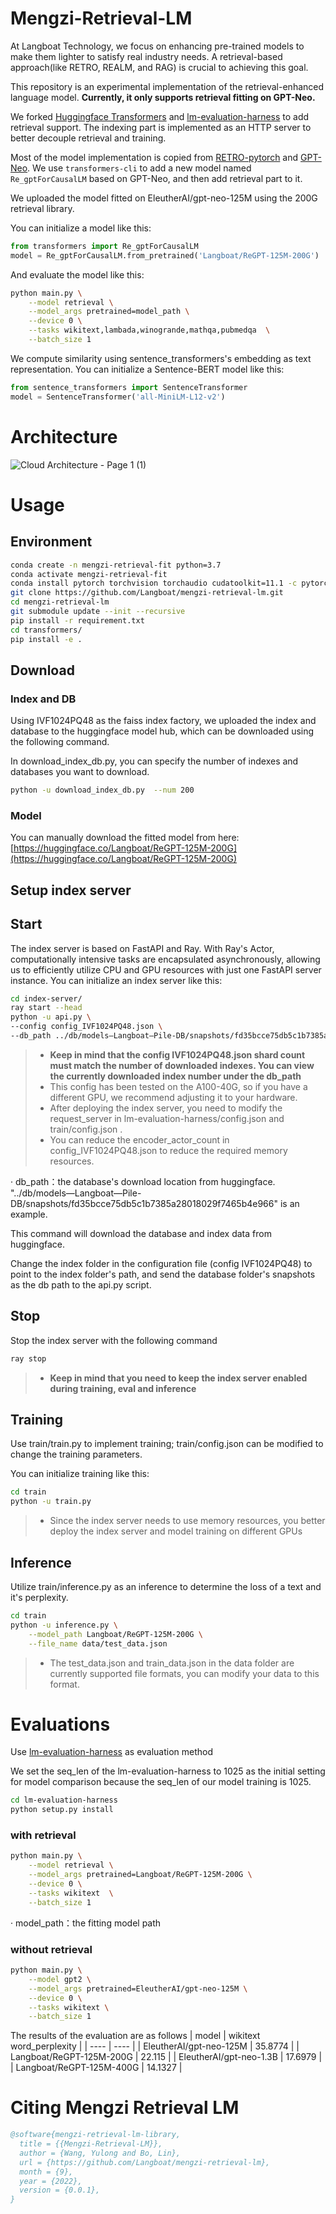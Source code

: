# Mengzi-Retrieval-LM

At Langboat Technology, we focus on enhancing pre-trained models to make them lighter to satisfy real industry needs. A retrieval-based approach(like RETRO, REALM, and RAG) is crucial to achieving this goal.

This repository is an experimental implementation of the retrieval-enhanced language model. **Currently, it only supports retrieval fitting on GPT-Neo.**

We forked [Huggingface Transformers](https://github.com/huggingface/transformers) and [lm-evaluation-harness](https://github.com/EleutherAI/lm-evaluation-harness) to add retrieval support. The indexing part is implemented as an HTTP server to better decouple retrieval and training.

Most of the model implementation is copied from
[RETRO-pytorch](https://github.com/lucidrains/RETRO-pytorch) and [GPT-Neo](https://github.com/huggingface/transformers/blob/main/src/transformers/models/gpt_neo/modeling_gpt_neo.py). We use `transformers-cli` to add a new model named `Re_gptForCausalLM` based on GPT-Neo, and then add retrieval part to it.

We uploaded the model fitted on EleutherAI/gpt-neo-125M using the 200G retrieval library.

You can initialize a model like this:
```python
from transformers import Re_gptForCausalLM
model = Re_gptForCausalLM.from_pretrained('Langboat/ReGPT-125M-200G')
```
And evaluate the model like this:
```bash
python main.py \
    --model retrieval \
    --model_args pretrained=model_path \
    --device 0 \
    --tasks wikitext,lambada,winogrande,mathqa,pubmedqa  \
    --batch_size 1
```

We compute similarity using sentence_transformers's embedding as text representation. You can initialize a Sentence-BERT model like this:
```python
from sentence_transformers import SentenceTransformer
model = SentenceTransformer('all-MiniLM-L12-v2')
```
# Architecture

![Cloud Architecture - Page 1 (1)](https://user-images.githubusercontent.com/1523477/193192744-6544da36-c281-41cc-8199-e6dde456be3b.png)


# Usage

## Environment
```bash
conda create -n mengzi-retrieval-fit python=3.7
conda activate mengzi-retrieval-fit
conda install pytorch torchvision torchaudio cudatoolkit=11.1 -c pytorch-lts -c nvidia
git clone https://github.com/Langboat/mengzi-retrieval-lm.git
cd mengzi-retrieval-lm
git submodule update --init --recursive
pip install -r requirement.txt
cd transformers/
pip install -e .
```

## Download
### Index and DB
Using IVF1024PQ48 as the faiss index factory, we uploaded the index and database to the huggingface model hub, which can be downloaded using the following command. 

In download_index_db.py, you can specify the number of indexes and databases you want to download.
```bash
python -u download_index_db.py  --num 200
```
### Model
You can manually download the fitted model from here: [https://huggingface.co/Langboat/ReGPT-125M-200G](https://huggingface.co/Langboat/ReGPT-125M-200G)

## Setup index server
## Start
The index server is based on FastAPI and Ray.
With Ray's Actor, computationally intensive tasks are encapsulated asynchronously, allowing us to efficiently utilize CPU and GPU resources with just one FastAPI server instance.
You can initialize an index server like this:
```bash
cd index-server/
ray start --head
python -u api.py \
--config config_IVF1024PQ48.json \
--db_path ../db/models—Langboat—Pile-DB/snapshots/fd35bcce75db5c1b7385a28018029f7465b4e966
```
> * **Keep in mind that the config IVF1024PQ48.json shard count must match the number of downloaded indexes.
You can view the currently downloaded index number under the db_path**
> * This config has been tested on the A100-40G, so if you have a different GPU, we recommend adjusting it to your hardware.
> * After deploying the index server, you need to modify the request_server in lm-evaluation-harness/config.json and train/config.json .
> * You can reduce the encoder_actor_count in config_IVF1024PQ48.json to reduce the required memory resources.

· db_path：the database's download location from huggingface. 
"../db/models—Langboat—Pile-DB/snapshots/fd35bcce75db5c1b7385a28018029f7465b4e966" is an example.  

This command will download the database and index data from huggingface. 

Change the index folder in the configuration file (config IVF1024PQ48) to point to the index folder's path, and send the database folder's snapshots as the db path to the api.py script.

## Stop
Stop the index server with the following command
```bash
ray stop
```
> * **Keep in mind that you need to keep the index server enabled during training, eval and inference**
## Training
Use train/train.py to implement training; train/config.json can be modified to change the training parameters.

You can initialize training like this:
```bash
cd train
python -u train.py
```
> * Since the index server needs to use memory resources, you better deploy the index server and model training on different GPUs
## Inference
Utilize train/inference.py as an inference to determine the loss of a text and it's perplexity.
```bash
cd train
python -u inference.py \
    --model_path Langboat/ReGPT-125M-200G \
    --file_name data/test_data.json
```
> * The test_data.json and train_data.json in the data folder are currently supported file formats, you can modify your data to this format.
# Evaluations
Use [lm-evaluation-harness](https://github.com/EleutherAI/lm-evaluation-harness) as evaluation method

We set the seq_len of the lm-evaluation-harness to 1025 as the initial setting for model comparison because the seq_len of our model training is 1025.
```bash
cd lm-evaluation-harness
python setup.py install
```
### with retrieval
```bash
python main.py \
    --model retrieval \
    --model_args pretrained=Langboat/ReGPT-125M-200G \
    --device 0 \
    --tasks wikitext  \
    --batch_size 1
```
· model_path：the fitting model path
### without retrieval
```bash
python main.py \
	--model gpt2 \
	--model_args pretrained=EleutherAI/gpt-neo-125M \
	--device 0 \
	--tasks wikitext \
	--batch_size 1
```
The results of the evaluation are as follows
|  model   | wikitext word_perplexity  |
|  ----  | ----  |
| EleutherAI/gpt-neo-125M  | 35.8774 |
| Langboat/ReGPT-125M-200G  | 22.115 |
| EleutherAI/gpt-neo-1.3B  | 17.6979 |
| Langboat/ReGPT-125M-400G  | 14.1327 |

# Citing Mengzi Retrieval LM
```bibtex
@software{mengzi-retrieval-lm-library,
  title = {{Mengzi-Retrieval-LM}},
  author = {Wang, Yulong and Bo, Lin},
  url = {https://github.com/Langboat/mengzi-retrieval-lm},
  month = {9},
  year = {2022},
  version = {0.0.1},
}
```
